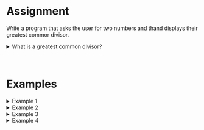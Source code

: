 # <b>Assignment</b>
Write a program that asks the user for two numbers and thand displays their greatest commor divisor.

<details markdown="1"><summary>What is a greatest common divisor?</summary>
The greatest common divisor for two integers is the greatest positive integer by which both integers can be divided without leaving a rest. The greatest common divisor of the integers `8` and `12` is, for example, `4`, because:
- The divisors of `8` are `1`, `2`, `4`, and `8`
- The divisors of `12` are `1`, `2`, `3`, `4`, `6`, and `12`
- So the divisors they have in common are `1`, `2`, and `4`
- The greatest of these is `4`.
</details>

<br>
<br>

# <b>Examples</b>

<details markdown="1"><summary>Example 1</summary>
### Input
```console?lang=python
8
12
```

### Output
```console?lang=python
The greatest common divisor of 8 and 12 is 4.
```
</details>

<details markdown="1"><summary>Example 2</summary>
### Input
```console?lang=python
6
12
```

### Output
```console?lang=python
The greatest common divisor of 6 and 12 is 6.
```
</details>

<details markdown="1"><summary>Example 3</summary>
### Input
```console?lang=python
15
20
```

### Output
```console?lang=python
The greatest common divisor of 15 and 20 is 5.
```
</details>

<details markdown="1"><summary>Example 4</summary>
### Input
```console?lang=python
24
84
```

### Output
```console?lang=python
The greatest common divisor of 24 and 84 is 12.
```
</details>